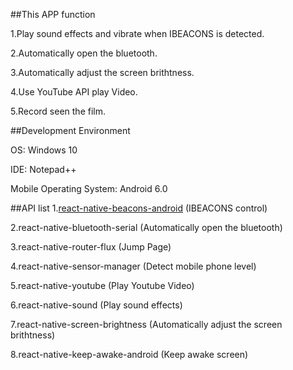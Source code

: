 ##This APP function

 1.Play sound effects and vibrate when IBEACONS is detected.
 
 2.Automatically open the bluetooth.
 
 3.Automatically adjust the screen brithtness.
 
 4.Use YouTube API play Video.
 
 5.Record seen the film.
 
##Development Environment

 OS: Windows 10
 
 IDE: Notepad++
 
 Mobile Operating System: Android 6.0
 
##API list
 1.[react-native-beacons-android](https://github.com/mmazzarolo/react-native-beacons-android) (IBEACONS control)
 
 2.react-native-bluetooth-serial (Automatically open the bluetooth)
 
 3.react-native-router-flux (Jump Page)
 
 4.react-native-sensor-manager (Detect mobile phone level)
 
 5.react-native-youtube (Play Youtube Video)
 
 6.react-native-sound (Play sound effects)
 
 7.react-native-screen-brightness (Automatically adjust the screen brithtness)
 
 8.react-native-keep-awake-android (Keep awake screen)